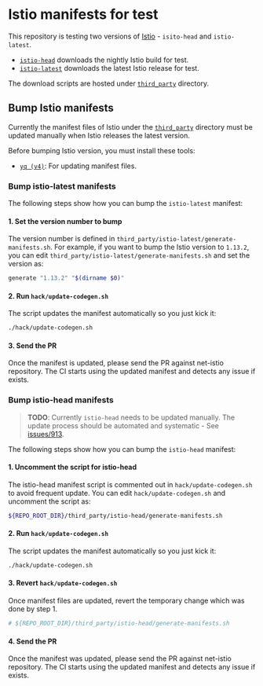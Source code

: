 # Istio manifests for test

This repository is testing two versions of [Istio](https://istio.io/) - `isito-head` and `istio-latest`.

- [`istio-head`](third_party/istio-head/) downloads the nightly Istio build for test.
- [`istio-latest`](third_party/istio-latest/) downloads the latest Istio release for test.

The download scripts are hosted under [`third_party`](third_party) directory.

## Bump Istio manifests

Currently the manifest files of Istio under the [`third_party`](third_party) directory must be updated manually when Istio releases the latest version.

Before bumping Istio version, you must install these tools:

- [`yq (v4)`](https://github.com/mikefarah/yq): For updating manifest files.

### Bump istio-latest manifests

The following steps show how you can bump the `istio-latest` manifest:

#### 1. Set the version number to bump

  The version number is defined in `third_party/istio-latest/generate-manifests.sh`. For example, if you want to bump the Istio version to `1.13.2`,
  you can edit `third_party/istio-latest/generate-manifests.sh` and set the version as:

  ```sh
  generate "1.13.2" "$(dirname $0)"
  ```

#### 2. Run `hack/update-codegen.sh`

  The script updates the manifest automatically so you just kick it:

  ```sh
  ./hack/update-codegen.sh
  ```

#### 3. Send the PR

  Once the manifest is updated, please send the PR against net-istio repository. The CI starts using the updated manifest and detects any issue if exists.

### Bump istio-head manifests

> **TODO**: Currently `istio-head` needs to be updated manually. The update process should be automated and systematic - See [issues/913](https://github.com/knative-sandbox/net-istio/issues/913).

The following steps show how you can bump the `istio-head` manifest:

#### 1. Uncomment the script for istio-head

  The istio-head manifest script is commented out in `hack/update-codegen.sh` to avoid frequent update.
  You can edit `hack/update-codegen.sh` and uncomment the script as:

  ```sh
  ${REPO_ROOT_DIR}/third_party/istio-head/generate-manifests.sh
  ```

#### 2. Run `hack/update-codegen.sh`

  The script updates the manifest automatically so you just kick it:

  ```sh
  ./hack/update-codegen.sh
  ```

#### 3. Revert `hack/update-codegen.sh`

  Once manifest files are updated, revert the temporary change which was done by step 1.

  ```sh
  # ${REPO_ROOT_DIR}/third_party/istio-head/generate-manifests.sh
  ```

#### 4. Send the PR

  Once the manifest was updated, please send the PR against net-istio repository. The CI starts using the updated manifest and detects any issue if exists.
